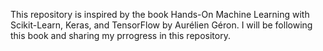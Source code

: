 This repository is inspired by the book Hands-On Machine Learning with Scikit-Learn, Keras, and TensorFlow by Aurélien Géron.
I will be following this book and sharing my prrogress in this repository.

